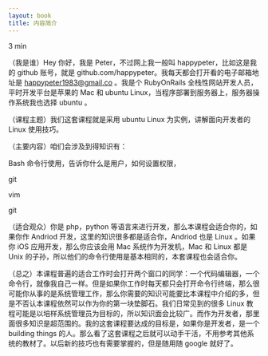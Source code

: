 ```yaml
---
layout: book
title: 内容简介
---
```


3 min

（我是谁）Hey 你好，我是 Peter，不过网上我一般叫 happypeter，比如这是我的 github 账号，就是 github.com/happypeter。我每天都会打开看的电子邮箱地址是 happypeter1983@gmail.co 。我是个 RubyOnRails 全栈性网站开发人员，平时开发平台是苹果的 Mac 和 ubuntu Linux，当程序部署到服务器上，服务器操作系统我也选择 ubuntu 。

（课程主题）我们这套课程就是采用 ubuntu Linux 为实例，讲解面向开发者的 Linux 使用技巧。


（主要内容）咱们会涉及到得知识有：

Bash 命令行使用，告诉你什么是用户，如何设置权限，

git

vim

git


（适合观众）你是 php，python 等语言来进行开发，那么本课程会适合你的，如果你作 Andriod 开发，这里的知识很多都是适合你，Andriod 也是 Linux 。如果你 iOS 应用开发，那么你应该会用 Mac 系统作为开发机，Mac 和 Linux
都是 Unix 的子孙，所以他们的命令行使用是基本相同的，本套课程也会适合你。



（总之）本课程普遍的适合工作时会打开两个窗口的同学：一个代码编辑器，一个命令行，就像我自己一样。但是如果你工作时每天都只会打开命令行终端，那么很可能你从事的是系统管理工作，那么你需要的知识可能要比本课程中介绍的多，但是不否认本课程依然可以作为你的第一块垫脚石。我们日常见到的很多 Linux 教程可能是以培样系统管理员为目标的，所以知识面会比较广。而作为开发者，那里面很多知识是超范围的。我的这套课程要达成的目标是，如果你是开发者，是一个 building things 的人。那么看了这套课程之后就可以动手干活，不用参考其他系统的教材了。以后新的技巧也有需要掌握的，但是随用随 google 就好了。



